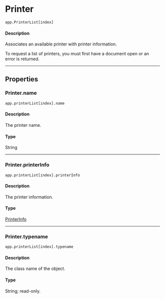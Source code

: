 # Printer

`app.PrinterList[index]`

#### Description

Associates an available printer with printer information.

To request a list of printers, you must first have a document open or an error is returned.

---

## Properties

### Printer.name

`app.printerList[index].name`

#### Description

The printer name.

#### Type

String

---

### Printer.printerInfo

`app.printerList[index].printerInfo`

#### Description

The printer information.

#### Type

[PrinterInfo](./PrinterInfo.md)

---

### Printer.typename

`app.printerList[index].typename`

#### Description

The class name of the object.

#### Type

String; read-only.
